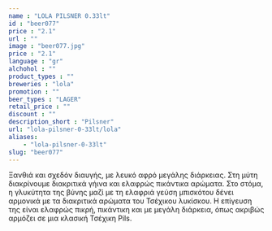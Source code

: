 ```yaml
---
name : "LOLA PILSNER 0.33lt"
id : "beer077"
price : "2.1"
url : ""
image : "beer077.jpg"
price : "2.1"
language : "gr"
alchohol : ""
product_types : ""
breweries : "lola"
promotion : ""
beer_types : "LAGER"
retail_price : ""
discount : ""
description_short : "Pilsner"
url: "lola-pilsner-0-33lt/lola"
aliases: 
    - "lola-pilsner-0-33lt"
slug: "beer077"
---
```


Ξανθιά και σχεδόν διαυγής, με λευκό αφρό μεγάλης διάρκειας. Στη μύτη διακρίνουμε διακριτικά γήινα και ελαφρώς πικάντικα αρώματα. Στο στόμα, η γλυκύτητα της βύνης μαζί με τη ελαφριά γεύση μπισκότου δένει αρμονικά με τα διακριτικά αρώματα του Τσέχικου λυκίσκου. Η επίγευση της είναι ελαφρώς πικρή, πικάντικη και με μεγάλη διάρκεια, όπως ακριβώς αρμόζει σε μια κλασική Τσέχικη Pils.